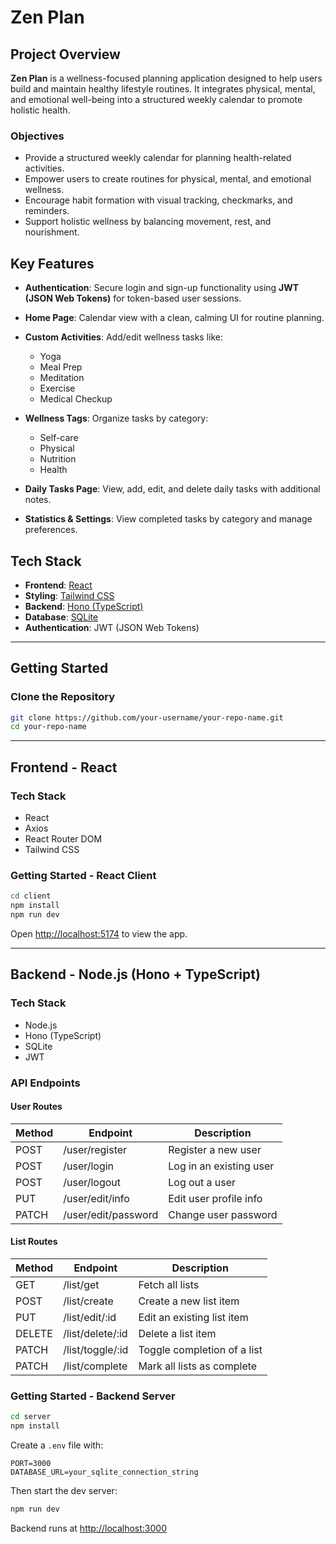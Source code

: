# Zen Plan

## Project Overview

**Zen Plan** is a wellness-focused planning application designed to help users build and maintain healthy lifestyle routines. It integrates physical, mental, and emotional well-being into a structured weekly calendar to promote holistic health.

### Objectives

- Provide a structured weekly calendar for planning health-related activities.
- Empower users to create routines for physical, mental, and emotional wellness.
- Encourage habit formation with visual tracking, checkmarks, and reminders.
- Support holistic wellness by balancing movement, rest, and nourishment.

## Key Features

- **Authentication**: Secure login and sign-up functionality using **JWT (JSON Web Tokens)** for token-based user sessions.
- **Home Page**: Calendar view with a clean, calming UI for routine planning.
- **Custom Activities**: Add/edit wellness tasks like:

  - Yoga
  - Meal Prep
  - Meditation
  - Exercise
  - Medical Checkup

- **Wellness Tags**: Organize tasks by category:

  - Self-care
  - Physical
  - Nutrition
  - Health

- **Daily Tasks Page**: View, add, edit, and delete daily tasks with additional notes.
- **Statistics & Settings**: View completed tasks by category and manage preferences.

## Tech Stack

- **Frontend**: [React](https://reactjs.org/)
- **Styling**: [Tailwind CSS](https://tailwindcss.com/)
- **Backend**: [Hono (TypeScript)](https://hono.dev/)
- **Database**: [SQLite](https://www.sqlite.org/index.html)
- **Authentication**: JWT (JSON Web Tokens)

---

## Getting Started

### Clone the Repository

```bash
git clone https://github.com/your-username/your-repo-name.git
cd your-repo-name
```

---

## Frontend - React

### Tech Stack

- React
- Axios
- React Router DOM
- Tailwind CSS

### Getting Started - React Client

```bash
cd client
npm install
npm run dev
```

Open [http://localhost:5174](http://localhost:5174) to view the app.

---

## Backend - Node.js (Hono + TypeScript)

### Tech Stack

- Node.js
- Hono (TypeScript)
- SQLite
- JWT

### API Endpoints

#### User Routes

| Method | Endpoint            | Description             |
| ------ | ------------------- | ----------------------- |
| POST   | /user/register      | Register a new user     |
| POST   | /user/login         | Log in an existing user |
| POST   | /user/logout        | Log out a user          |
| PUT    | /user/edit/info     | Edit user profile info  |
| PATCH  | /user/edit/password | Change user password    |

#### List Routes

| Method | Endpoint          | Description                 |
| ------ | ----------------- | --------------------------- |
| GET    | /list/get         | Fetch all lists             |
| POST   | /list/create      | Create a new list item      |
| PUT    | /list/edit/\:id   | Edit an existing list item  |
| DELETE | /list/delete/\:id | Delete a list item          |
| PATCH  | /list/toggle/\:id | Toggle completion of a list |
| PATCH  | /list/complete    | Mark all lists as complete  |

### Getting Started - Backend Server

```bash
cd server
npm install
```

Create a `.env` file with:

```
PORT=3000
DATABASE_URL=your_sqlite_connection_string
```

Then start the dev server:

```bash
npm run dev
```

Backend runs at [http://localhost:3000](http://localhost:3000)
